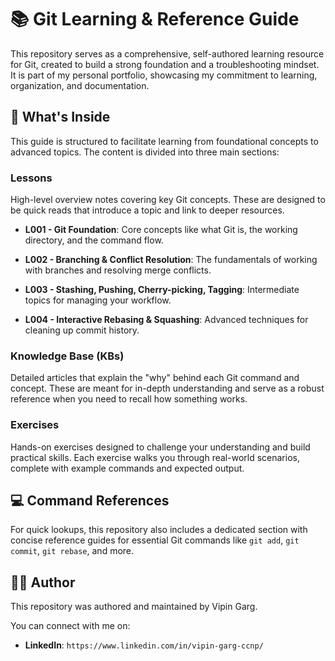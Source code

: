 # 📚 Git Learning & Reference Guide

This repository serves as a comprehensive, self-authored learning resource for Git, created to build a strong foundation and a troubleshooting mindset. It is part of my personal portfolio, showcasing my commitment to learning, organization, and documentation.

## 📖 What's Inside

This guide is structured to facilitate learning from foundational concepts to advanced topics. The content is divided into three main sections:

### **Lessons**

High-level overview notes covering key Git concepts. These are designed to be quick reads that introduce a topic and link to deeper resources.

- **L001 - Git Foundation**: Core concepts like what Git is, the working directory, and the command flow.
    
- **L002 - Branching & Conflict Resolution**: The fundamentals of working with branches and resolving merge conflicts.
    
- **L003 - Stashing, Pushing, Cherry-picking, Tagging**: Intermediate topics for managing your workflow.
    
- **L004 - Interactive Rebasing & Squashing**: Advanced techniques for cleaning up commit history.
    

### **Knowledge Base (KBs)**

Detailed articles that explain the "why" behind each Git command and concept. These are meant for in-depth understanding and serve as a robust reference when you need to recall how something works.

### **Exercises**

Hands-on exercises designed to challenge your understanding and build practical skills. Each exercise walks you through real-world scenarios, complete with example commands and expected output.

## 💻 Command References

For quick lookups, this repository also includes a dedicated section with concise reference guides for essential Git commands like `git add`, `git commit`, `git rebase`, and more.

## 🧑‍💻 Author

This repository was authored and maintained by Vipin Garg.

You can connect with me on:

- **LinkedIn**: `https://www.linkedin.com/in/vipin-garg-ccnp/`